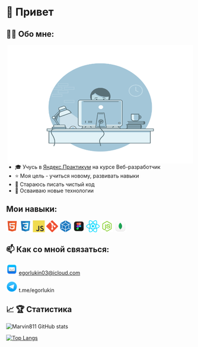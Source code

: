 # 👋 Привет



## 👨‍💻 Обо мне:
<img align="right" alt="GIF" src="./images/coding.gif" width="500" height="320" />

- 🎓 Учусь в [Яндекс.Практикум](https://practicum.yandex.ru/) на курсе Веб-разработчик
- ⭐️ Моя цель - учиться новому, развивать навыки
- 🧼 Стараюсь писать чистый код
- 🚀 Осваиваю новые технологии


## Мои навыки:
<a href="https://en.wikipedia.org/wiki/HTML" title="HTML"><img src="icons/html(1).png" /></a>
<a href="https://en.wikipedia.org/wiki/CSS" title="CSS"><img src="icons/css(1).png" /></a>
<a href="https://en.wikipedia.org/wiki/JavaScript" title="JavaScript"><img src="icons/javascript.png" /></a>
<a href="https://git-scm.com/" title="Git"><img src="icons/git.png" /></a>
<a href="https://webpack.js.org/" title="Webpack"><img src="icons/webpack.png" /></a>
<a href="https://www.figma.com/login/" title="figma"><img src="icons/figma.png" /></a>
<a href="https://ru.reactjs.org/" title="react"><img src="icons/react.png" /></a>
<a href="https://nodejs.org/ru/" title="node.js"><img src="icons/nodejs.png" /></a>
<a href="https://www.mongodb.com/try/download/community" title="mongodb"><img src="icons/mongodb.png" /></a>


## 📫 Как со мной связаться: 
<a href="##" title="mail"><img src="icons/mail.png" width="30" height="30" /></a> egorlukin03@icloud.com

<a href="https://t.me/egorlukin" title="telegram"><img src="icons/telegram.png" width="30" height="30" /></a> t.me/egorlukin

## 📈 🏆 Статистика
![Marvin811 GitHub stats](https://github-readme-stats.vercel.app/api?username=Marvin811&show_icons=true&theme=tokyonight&style=centerme) 

[![Top Langs](https://github-readme-stats.vercel.app/api/top-langs/?username=Marvin811&langs_count=8&theme=tokyonight&style=centerme)](https://github.com/Marvin811/github-readme-stats)

